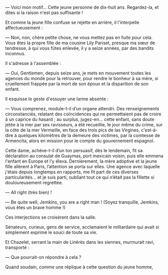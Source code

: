 — Voici mon motif... Cette jeune personne de dix-huit ans. Regardez-la,
et dites si la raison n'est pas suffisante !

Et comme la jeune fille confuse se rejette en arrière, il l'interpelle affectueusement :

— Non, non, chère petite chose, ne vous mettez pas en fuite pour cela. Vous êtes la propre fille de ma cousine Lily Pariset, presque ma sœur de
tendresse, à qui vous fûtes enlevée, il y a seize années, par des bandits
inconnus.

Il s'adresse à l'assemblée :

— Oui, Gentlemen, depuis seize ans, je mets en mouvement toutes les agences du monde pour la retrouver, pour rendre le bonheur à sa mère, si cruellement frappée par la mort de son époux et la disparition de son enfant.

Il esquisse le geste d'essuyer une larme absente :

— Vous comprenez, module-t-il d’un organe attendri. Des renseignements
circonstanciés, relatant des coïncidences qui ne permettaient pas de croire à
un caprice du hasard ; au surplus, jugez-en... cette enfant, sans doute jetée
à la mer par ses ravisseurs, a été recueillie, le jour même du crime, sur la côte de la mer Vermeille, en face des trois pics de las Virgines, c'est-à-dire à quelques kilomètres de la demeure des victimes, par la comtesse de
Armencita, alors en mission pour le compte du gouvernement espagnol.

Cette dame, achève-t-il d’un ton persuasif, dès le lendemain, fit sa déclaration au consulat de Guaymas, port mexicain voisin, puis elle emmena l'enfant en Europe et l'y éleva. Dernièrement, la mère adoptive et la jeune fille allèrent à Paris, l’attention se porta sur elles. Une agence avec
laquelle j'étais depuis longtemps en rapports, me fit part de ces diverses
particularités... et je suis parti, oubliant tout ce qui n’était pas la fillette si douloureusement regrettée.

— All right (très bien) !

— Be quite well, Jemkins, you are a right man ! (Soyez tranquille, Jemkins, vous êtes un brave homme !)

Ces interjections se croisèrent dans la salle.

Sénateurs, curieux, gens de service, acclamaient le milliardaire qui avait
si simplement exprimé le souci de toute sa vie.

Et Chazelet, serrant la main de Linérès dans les siennes, murmurait ravi,
transporté :

— Que pourrait-on répondre à cela ?

Quand soudain, comme une réplique à cette question du jeune homme,
